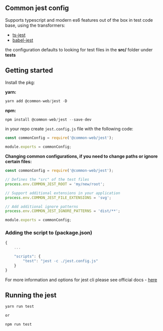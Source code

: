 ## Common jest config 

Supports typescript and modern es6 features out of the box in test code base, using the transformers:

- [ts-jest](https://github.com/kulshekhar/ts-jest)
- [babel-jest](https://github.com/facebook/jest/tree/master/packages/babel-jest)

the configuration defaults to looking for test files in the **src/** folder under **__tests__**

## Getting started

Install the pkg:

**yarn:**
```js
yarn add @common-web/jest -D
```

**npm:**

```js
npm install @common-web/jest --save-dev
```

in your repo create `jest.config.js` file with the following code:

```js
const commonConfig = require('@common-web/jest');

module.exports = commonConfig;
```

**Changing common configurations, if you need to change paths or ignore certain files:**

```js
const commonConfig = require('@common-web/jest');

// Defines the "src" of the test files
process.env.COMMON_JEST_ROOT = 'my/new/root';

// Support additional extensions in your application 
process.env.COMMON_JEST_FILE_EXTENSIONS = 'svg';

// Add additional ignore patterns
process.env.COMMON_JEST_IGNORE_PATTERNS = 'dist/**';

module.exports = commonConfig;
```

### Adding the script to (package.json)
```js
{
    ...

    "scripts": {
        "test": "jest -c ./jest.config.js"
    }
}
```

For more information and options for jest cli please see official docs - [here](https://jestjs.io/docs/en/cli)

## Running the jest

```sh
yarn run test

or

npm run test
```
